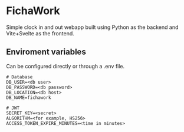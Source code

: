 # FichaWork

Simple clock in and out webapp built using Python as the backend and Vite+Svelte as the frontend.

## Enviroment variables

Can be configured directly or through a .env file.

```env
# Database
DB_USER=<db user>
DB_PASSWORD=<db password>
DB_LOCATION=<db host>
DB_NAME=fichawork

# JWT
SECRET_KEY=<secret>
ALGORITHM=<for example, HS256>
ACCESS_TOKEN_EXPIRE_MINUTES=<time in minutes>
```
